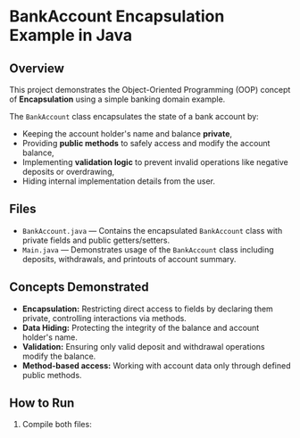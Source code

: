 # BankAccount Encapsulation Example in Java

## Overview

This project demonstrates the Object-Oriented Programming (OOP) concept of **Encapsulation** using a simple banking domain example.

The `BankAccount` class encapsulates the state of a bank account by:

- Keeping the account holder's name and balance **private**,
- Providing **public methods** to safely access and modify the account balance,
- Implementing **validation logic** to prevent invalid operations like negative deposits or overdrawing,
- Hiding internal implementation details from the user.

## Files

- `BankAccount.java` — Contains the encapsulated `BankAccount` class with private fields and public getters/setters.
- `Main.java` — Demonstrates usage of the `BankAccount` class including deposits, withdrawals, and printouts of account summary.

## Concepts Demonstrated

- **Encapsulation:** Restricting direct access to fields by declaring them private, controlling interactions via methods.
- **Data Hiding:** Protecting the integrity of the balance and account holder's name.
- **Validation:** Ensuring only valid deposit and withdrawal operations modify the balance.
- **Method-based access:** Working with account data only through defined public methods.

## How to Run

1. Compile both files:

